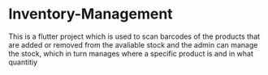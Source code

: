 # Inventory-Management
This is a flutter project which is used to scan barcodes of the products that are added or removed from the avaliable stock and the admin can manage the stock, which in turn manages where a specific product is and in what quantitiy
